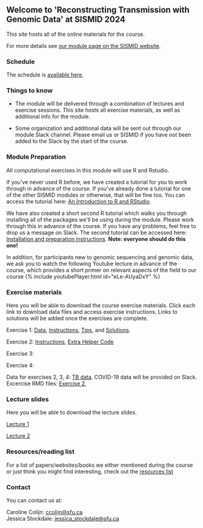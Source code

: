 
## Welcome to 'Reconstructing Transmission with Genomic Data' at SISMID 2024

This site hosts all of the online materials for the course. 

For more details see [our module page on the SISMID website](https://sph.emory.edu/SISMID/modules/recon-transmission-genomic-data/index.html).

### Schedule

The schedule is [available here](https://jessicastockdale.github.io/SISMID2024-transmission-genomics/Files/Schedule.pdf).

### Things to know

- The module will be delivered through a combination of lectures and exercise sessions. This site hosts all exercise materials, as well as additional info for the module.

- Some organization and additional data will be sent out through our module Slack channel. Please email us or SISMID if you have not been added to the Slack by the start of the course.


### Module Preparation

All computational exercises in this module will use R and Rstudio.

If you've never used R before, we have created a tutorial for you to work through in advance of the course. If you've already done a tutorial for one of the other SISMID modules or otherwise, that will be fine too. You can access the tutorial here: [An Introduction to R and RStudio](https://jessicastockdale.github.io/SISMID2024-transmission-genomics/Files/R_tutorial.html).

We have also created a short second R tutorial which walks you through installing all of the packages we'll be using during the module. Please work through this in advance of the course. If you have any problems, feel free to drop us a message on Slack. The second tutorial can be accessed here: [Installation and preparation instructions](https://jessicastockdale.github.io/SISMID2024-transmission-genomics/Files/R_tutorial2.html). **Note: everyone should do this one!**

In addition, for participants new to genomic sequencing and genomic data, we ask you to watch the following Youtube lecture in advance of the course, which provides a short primer on relevant aspects of the field to our course
{% include youtubePlayer.html id="eLe-AUyaDxY" %}


### Exercise materials 

Here you will be able to download the course exercise materials. Click each link to download data files and access exercise instructions. Links to solutions will be added once the exercises are complete.

Exercise 1: [Data](https://jessicastockdale.github.io/SISMID2024-transmission-genomics/source/FMD-AU-data.zip), [Instructions](https://jessicastockdale.github.io/SISMID2024-transmission-genomics/source/Exercise1.html), [Tips](https://jessicastockdale.github.io/SISMID2024-transmission-genomics/source/Exercise1_Tips.html),  and [Solutions](https://jessicastockdale.github.io/SISMID2024-transmission-genomics/source/Exercise1_results.pdf).

Exercise 2: [Instructions](https://jessicastockdale.github.io/SISMID2024-transmission-genomics/source/Exercise2.html), [Extra Helper Code](https://jessicastockdale.github.io/SISMID2024-transmission-genomics/source/wf_distribution.R) <!--
 and Solutions: [COVID-19](https://jessicastockdale.github.io/SISMID2024-transmission-genomics/source/ex2_coviddata.R), [TB](https://jessicastockdale.github.io/SISMID2024-transmission-genomics/source/ex2_tbdata.R). -->

Exercise 3: <!--[Data](https://jessicastockdale.github.io/SISMID2024-transmission-genomics/source/Flu_data.zip), [Instructions](https://jessicastockdale.github.io/SISMID2024-transmission-genomics/source/Exercise3.html), [Extension exercise](https://jessicastockdale.github.io/SISMID2024-transmission-genomics/source/Exercise3_extension.html)  and Solutions: [COVID-19](https://jessicastockdale.github.io/SISMID2024-transmission-genomics/source/ex3_coviddata.R), [TB](https://jessicastockdale.github.io/SISMID2024-transmission-genomics/source/ex3_tbdata.R). -->

Exercise 4: <!--[Instructions](https://jessicastockdale.github.io/SISMID2024-transmission-genomics/source/Exercise4.html), [TransPhylo Extra Code](https://jessicastockdale.github.io/SISMID2024-transmission-genomics/source/transphylo_extras.R)  and Solutions: [COVID-19](https://jessicastockdale.github.io/SISMID2024-transmission-genomics/source/ex4_coviddata.R), [TB](https://jessicastockdale.github.io/SISMID2024-transmission-genomics/source/ex4_tbdata.R). -->

Data for exercises 2, 3, 4: [TB data](https://jessicastockdale.github.io/SISMID2024-transmission-genomics/source/TB_data.zip). COVID-19 data will be provided on Slack.
Excercise RMD files: [Exercise 2](https://jessicastockdale.github.io/SISMID2024-transmission-genomics/source/Exercise2.Rmd), <!--[Exercise 3](https://jessicastockdale.github.io/SISMID2024-transmission-genomics/source/Exercise3.Rmd), [Exercise 4](https://jessicastockdale.github.io/SISMID2024-transmission-genomics/source/Exercise4.Rmd)-->


### Lecture slides

Here you will be able to download the lecture slides.

[Lecture 1](https://jessicastockdale.github.io/SISMID2024-transmission-genomics/Files/sismid_L1_intro2024.pdf)

[Lecture 2](https://jessicastockdale.github.io/SISMID2024-transmission-genomics/Files/SISMID-L2-NONPHYLO.pdf)

<!--[Lecture 3](https://jessicastockdale.github.io/SISMID2024-transmission-genomics/Files/IntroPhylogeneticsNotes-2023.html)-->

<!--[Lecture 4](https://jessicastockdale.github.io/SISMID2024-transmission-genomics/Files/sismid_L3_transphylomath_2023.pdf)-->

<!--[Research forefronts 1](https://jessicastockdale.github.io/SISMID2024-transmission-genomics/Files/--------.pdf)-->

<!--[Research forefronts 2](https://jessicastockdale.github.io/SISMID2024-transmission-genomics/Files/--------.pdf)-->


### Resources/reading list

For a list of papers/websites/books we either mentioned during the course or just think you might find interesting, check out the [resources list](https://jessicastockdale.github.io/SISMID2024-transmission-genomics/Files/Resources_list.pdf)

### Contact

You can contact us at:

Caroline Colijn: <ccolijn@sfu.ca>  
Jessica Stockdale: <jessica_stockdale@sfu.ca>

